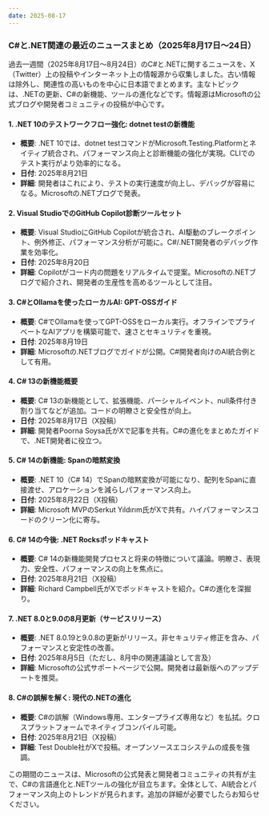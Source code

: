 ```yaml
---
date: 2025-08-17
---
```


### C#と.NET関連の最近のニュースまとめ（2025年8月17日～24日）

過去一週間（2025年8月17日～8月24日）のC#と.NETに関するニュースを、X（Twitter）上の投稿やインターネット上の情報源から収集しました。古い情報は除外し、関連性の高いものを中心に日本語でまとめます。主なトピックは、.NETの更新、C#の新機能、ツールの進化などです。情報源はMicrosoftの公式ブログや開発者コミュニティの投稿が中心です。

#### 1. **.NET 10のテストワークフロー強化: dotnet testの新機能**
   - **概要**: .NET 10では、dotnet testコマンドがMicrosoft.Testing.Platformとネイティブ統合され、パフォーマンス向上と診断機能の強化が実現。CLIでのテスト実行がより効率的になる。
   - **日付**: 2025年8月21日
   - **詳細**: 開発者はこれにより、テストの実行速度が向上し、デバッグが容易になる。Microsoftの.NETブログで発表。

#### 2. **Visual StudioでのGitHub Copilot診断ツールセット**
   - **概要**: Visual StudioにGitHub Copilotが統合され、AI駆動のブレークポイント、例外修正、パフォーマンス分析が可能に。C#/.NET開発者のデバッグ作業を効率化。
   - **日付**: 2025年8月20日
   - **詳細**: Copilotがコード内の問題をリアルタイムで提案。Microsoftの.NETブログで紹介され、開発者の生産性を高めるツールとして注目。

#### 3. **C#とOllamaを使ったローカルAI: GPT-OSSガイド**
   - **概要**: C#でOllamaを使ってGPT-OSSをローカル実行。オフラインでプライベートなAIアプリを構築可能で、速さとセキュリティを重視。
   - **日付**: 2025年8月19日
   - **詳細**: Microsoftの.NETブログでガイドが公開。C#開発者向けのAI統合例として有用。

#### 4. **C# 13の新機能概要**
   - **概要**: C# 13の新機能として、拡張機能、パーシャルイベント、null条件付き割り当てなどが追加。コードの明瞭さと安全性が向上。
   - **日付**: 2025年8月17日（X投稿）
   - **詳細**: 開発者Poorna Soysa氏がXで記事を共有。C#の進化をまとめたガイドで、.NET開発者に役立つ。 

#### 5. **C# 14の新機能: Span<T>の暗黙変換**
   - **概要**: .NET 10（C# 14）でSpan<T>の暗黙変換が可能になり、配列をSpan<T>に直接渡せ、アロケーションを減らしパフォーマンス向上。
   - **日付**: 2025年8月22日（X投稿）
   - **詳細**: Microsoft MVPのSerkut Yıldırım氏がXで共有。ハイパフォーマンスコードのクリーン化に寄与。

#### 6. **C# 14の今後: .NET Rocksポッドキャスト**
   - **概要**: C# 14の新機能開発プロセスと将来の特徴について議論。明瞭さ、表現力、安全性、パフォーマンスの向上を焦点に。
   - **日付**: 2025年8月21日（X投稿）
   - **詳細**: Richard Campbell氏がXでポッドキャストを紹介。C#の進化を深掘り。

#### 7. **.NET 8.0と9.0の8月更新（サービスリリース）**
   - **概要**: .NET 8.0.19と9.0.8の更新がリリース。非セキュリティ修正を含み、パフォーマンスと安定性の改善。
   - **日付**: 2025年8月5日（ただし、8月中の関連議論として言及）
   - **詳細**: Microsoftの公式サポートページで公開。開発者は最新版へのアップデートを推奨。 

#### 8. **C#の誤解を解く: 現代の.NETの進化**
   - **概要**: C#の誤解（Windows専用、エンタープライズ専用など）を払拭。クロスプラットフォームでネイティブコンパイル可能。
   - **日付**: 2025年8月21日（X投稿）
   - **詳細**: Test Double社がXで投稿。オープンソースエコシステムの成長を強調。

この期間のニュースは、Microsoftの公式発表と開発者コミュニティの共有が主で、C#の言語進化と.NETツールの強化が目立ちます。全体として、AI統合とパフォーマンス向上のトレンドが見られます。追加の詳細が必要でしたらお知らせください。
